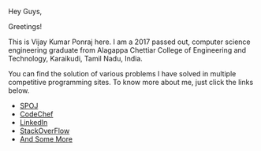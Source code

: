 Hey Guys,

Greetings!

This is Vijay Kumar Ponraj here. I am a 2017 passed out, computer science engineering graduate from Alagappa Chettiar College of Engineering and Technology, Karaikudi, Tamil Nadu, India.

You can find the solution of various problems I have solved in multiple competitive programming sites. To know more about me, just click the links below. 
* [SPOJ](https://www.spoj.com/users/pvkcse)
* [CodeChef](https://www.codechef.com/users/pvkcse)
* [LinkedIn](https://www.linkedin.com/in/pvkcse)
* [StackOverFlow](https://stackoverflow.com/users/4265318/pvkcse)
* [And Some More](https://bit.ly/pvkcse)

